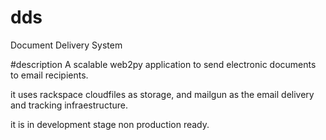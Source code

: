 # dds
Document Delivery System

#description
A scalable web2py application to send electronic documents to email recipients.

it uses rackspace cloudfiles as storage, and mailgun as the email delivery and tracking infraestructure.

it is in development stage non production ready.
